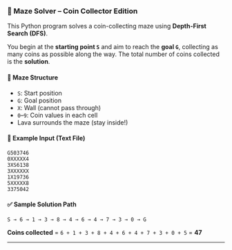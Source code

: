 
### 🧩 Maze Solver – Coin Collector Edition

This Python program solves a coin-collecting maze using **Depth-First Search (DFS)**.  

You begin at the **starting point `S`** and aim to reach the **goal `G`**, collecting as many coins as possible along the way. The total number of coins collected is the **solution**.

#### 🧱 Maze Structure

- `S`: Start position  
- `G`: Goal position  
- `X`: Wall (cannot pass through)  
- `0`–`9`: Coin values in each cell  
- Lava surrounds the maze (stay inside!)  

#### 📄 Example Input (Text File)

```
G503746
0XXXXX4
3XS6138
3XXXXXX
1X19736
5XXXXX8
3375042
```

#### ✅ Sample Solution Path
```
S → 6 → 1 → 3 → 8 → 4 → 6 → 4 → 7 → 3 → 0 → G
```

**Coins collected** = `6 + 1 + 3 + 8 + 4 + 6 + 4 + 7 + 3 + 0 + 5` = **47**

---
